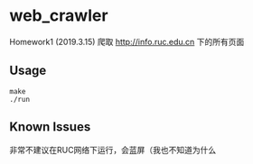 # web_crawler

Homework1 (2019.3.15)
爬取 http://info.ruc.edu.cn 下的所有页面    

## Usage
```
make
./run
```

## Known Issues 
非常不建议在RUC网络下运行，会蓝屏（我也不知道为什么
